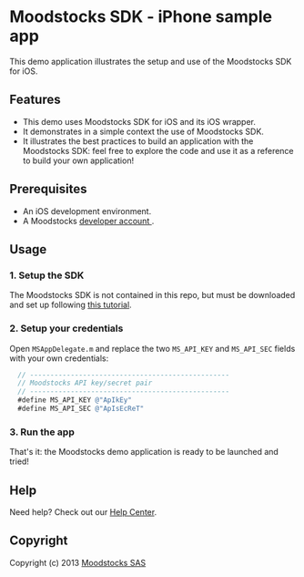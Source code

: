 # Moodstocks SDK - iPhone sample app

This demo application illustrates the setup and use of the Moodstocks SDK for iOS.

## Features

* This demo uses Moodstocks SDK for iOS and its iOS wrapper.
* It demonstrates in a simple context the use of Moodstocks SDK.
* It illustrates the best practices to build an application with the Moodstocks SDK: feel free to explore the code and use it as a reference to build your own application!

## Prerequisites

* An iOS development environment.
* A Moodstocks [ developer account ](https://developers.moodstocks.com/register).

## Usage

### 1. Setup the SDK

The Moodstocks SDK is not contained in this repo, but must be downloaded and set up following [this tutorial](https://developers.moodstocks.com/doc/tuto-ios/2).

### 2. Setup your credentials

Open `MSAppDelegate.m` and replace the two `MS_API_KEY` and `MS_API_SEC` fields with your own credentials:

```objective-c
  // -------------------------------------------------
  // Moodstocks API key/secret pair
  // -------------------------------------------------
  #define MS_API_KEY @"ApIkEy"
  #define MS_API_SEC @"ApIsEcReT"
```

### 3. Run the app

That's it: the Moodstocks demo application is ready to be launched and tried!

## Help

Need help? Check out our [Help Center](http://help.moodstocks.com/).

## Copyright

Copyright (c) 2013 [Moodstocks SAS](http://www.moodstocks.com)
